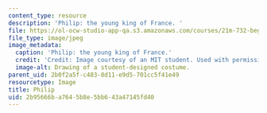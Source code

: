 ```yaml
---
content_type: resource
description: 'Philip: the young king of France. '
file: https://ol-ocw-studio-app-qa.s3.amazonaws.com/courses/21m-732-beginning-costume-design-and-construction-fall-2008/2b95666ba7645b8e5bb643a47145fd40_philip.jpg
file_type: image/jpeg
image_metadata:
  caption: 'Philip: the young king of France.'
  credit: 'Credit: Image courtesy of an MIT student. Used with permission.'
  image-alt: Drawing of a student-designed costume.
parent_uid: 2b0f2a5f-c483-8d11-e9d5-701cc5f41e49
resourcetype: Image
title: Philip
uid: 2b95666b-a764-5b8e-5bb6-43a47145fd40
---
```

